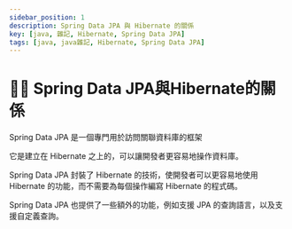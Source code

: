 ```yaml
---
sidebar_position: 1
description: Spring Data JPA 與 Hibernate 的關係
key: [java, 雜記, Hibernate, Spring Data JPA]
tags: [java, java雜記, Hibernate, Spring Data JPA]
---
```


# 👩‍💻 Spring Data JPA與Hibernate的關係
Spring Data JPA 是一個專門用於訪問關聯資料庫的框架

它是建立在 Hibernate 之上的，可以讓開發者更容易地操作資料庫。

Spring Data JPA 封裝了 Hibernate 的技術，使開發者可以更容易地使用 Hibernate 的功能，而不需要為每個操作編寫 Hibernate 的程式碼。

Spring Data JPA 也提供了一些額外的功能，例如支援 JPA 的查詢語言，以及支援自定義查詢。